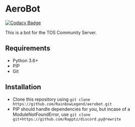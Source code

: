# AeroBot
[![Codacy Badge](https://api.codacy.com/project/badge/Grade/22d1a2038b774edbb05ab0e4b50624cf)](https://app.codacy.com/app/RainbowLegend/aerobot?utm_source=github.com&utm_medium=referral&utm_content=RainbowLegend/aerobot&utm_campaign=Badge_Grade_Settings)

This is a bot for the TOS Community Server.

## Requirements
-  Python 3.6+
-  PIP
-  Git

## Installation
-  Clone this repository using `git clone https://github.com/RainbowLegend/aerobot.git`
-  PIP should handle dependencies for you, but incase of a ModuleNotFoundError, use `git clone git+https://github.com/Rapptz/discord.py@rewrite`
